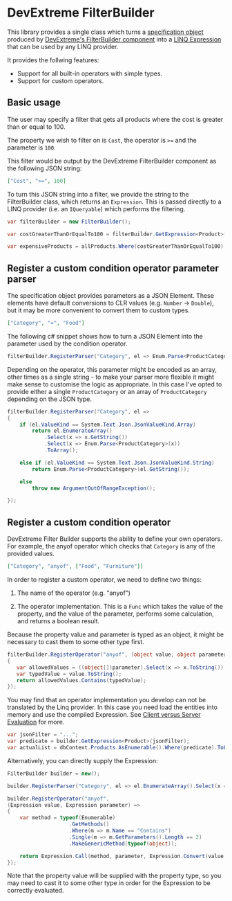 # DevExtreme FilterBuilder

This library provides a single class which turns a [specification object](https://en.wikipedia.org/wiki/Specification_pattern) produced by [DevExtreme's FilterBuilder component](https://js.devexpress.com/Documentation/ApiReference/UI_Components/dxFilterBuilder/) into a [LINQ Expression](https://docs.microsoft.com/en-us/dotnet/api/system.linq.expressions.expression) that can be used by any LINQ provider.

It provides the follwing features:

* Support for all built-in operators with simple types.
* Support for custom operators.


## Basic usage

The user may specify a filter that gets all products where the cost is greater than or equal to 100.

The property we wish to filter on is `Cost`, the operator is `>=` and the parameter is `100`.

This filter would be output by the DevExtreme FilterBuilder component as the following JSON string:

```json
["Cost", ">=", 100]
```

To turn this JSON string into a filter, we provide the string to the FilterBuilder class, which returns an `Expression`. This is passed directly to a LINQ provider (i.e. an `IQueryable`) which performs the filtering.

```csharp
var filterBuilder = new FilterBuilder();

var costGreaterThanOrEqualTo100 = filterBuilder.GetExpression<Product>(@"[""Cost"", "">="", 100]").Compile();

var expensiveProducts = allProducts.Where(costGreaterThanOrEqualTo100)
```


## Register a custom condition operator parameter parser

The specification object provides parameters as a JSON Element. These elements have default conversions to CLR values (e.g. `Number` -> `Double`), but it may be more convenient to convert them to custom types.

```json
["Category", "=", "Food"]
```

The following c# snippet shows how to turn a JSON Element into the parameter used by the condition operator.
```csharp
filterBuilder.RegisterParser("Category", el => Enum.Parse<ProductCategory>(el.GetString()));
```

Depending on the operator, this parameter might be encoded as an array, other times as a single string - to make your parser more flexible it might make sense to customise the logic as appropriate. In this case I've opted to provide either a single `ProductCategory` or an array of `ProductCategory` depending on the JSON type.

```csharp
filterBuilder.RegisterParser("Category", el =>
{
    if (el.ValueKind == System.Text.Json.JsonValueKind.Array)
        return el.EnumerateArray()
            .Select(x => x.GetString())
            .Select(x => Enum.Parse<ProductCategory>(x))
            .ToArray();

    else if (el.ValueKind == System.Text.Json.JsonValueKind.String)
        return Enum.Parse<ProductCategory>(el.GetString());

    else
        throw new ArgumentOutOfRangeException();

});
```


## Register a custom condition operator

DevExtreme Filter Builder supports the ability to define your own operators. For example, the anyof operator which checks that `Category` is any of the provided values.

```json
["Category", "anyof", ["Food", "Furniture"]]
```

In order to register a custom operator, we need to define two things:
1. The name of the operator (e.g. "anyof")

2. The operator implementation.
   This is a `Func` which takes the value of the property, and the value of the parameter, performs some calculation, and returns a boolean result.

Because the property value and parameter is typed as an object, it might be necessary to cast them to some other type first.

```csharp
filterBuilder.RegisterOperator("anyof", (object value, object parameter) =>                   
{
   var allowedValues = ((object[])parameter).Select(x => x.ToString());
   var typedValue = value.ToString();
   return allowedValues.Contains(typedValue);
});
```

You may find that an operator implementation you develop can not be translated by the Linq provider. In this case you need load the entities into memory and use the compiled Expression. See [Client versus Server Evaluation](https://docs.microsoft.com/en-us/ef/core/querying/client-eval) for more.

```csharp
var jsonFilter = "...";
var predicate = builder.GetExpression<Product>(jsonFilter);
var actualList = dbContext.Products.AsEnumerable().Where(predicate).ToList();
```

Alternatively, you can directly supply the Expression:

```csharp
FilterBuilder builder = new();

builder.RegisterParser("Category", el => el.EnumerateArray().Select(x => (object)Enum.Parse<ProductCategory>(x.GetString())).ToArray());

builder.RegisterOperator("anyof",
(Expression value, Expression parameter) =>
{
    var method = typeof(Enumerable)
                    .GetMethods()
                    .Where(m => m.Name == "Contains")
                    .Single(m => m.GetParameters().Length == 2)
                    .MakeGenericMethod(typeof(object));

    return Expression.Call(method, parameter, Expression.Convert(value, typeof(object));
});
```

Note that the property value will be supplied with the property type, so you may need to cast it to some other type in order for the Expression to be correctly evaluated.
